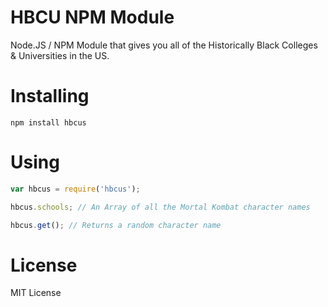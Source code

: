 HBCU NPM Module
============

Node.JS / NPM Module that gives you all of the Historically Black Colleges & Universities in the US.

# Installing

`npm install hbcus`

# Using

```javascript
var hbcus = require('hbcus');

hbcus.schools; // An Array of all the Mortal Kombat character names

hbcus.get(); // Returns a random character name
```

# License

MIT License